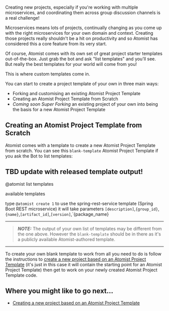 Creating new projects, especially if you're working with multiple microservices, and coordinating them across group discussion channels is a real challenge!

Microservices means lots of projects, continually changing as you come up with the right microservices for your own domain and context. Creating those projects really shouldn't be a hit on productivity and so Atomist has considered this a core feature from its very start.

Of course, Atomist comes with its own set of great project starter templates out-of-the-box. Just grab the bot and ask "list templates" and you'll see. But really the best templates for your world will come from you!

This is where custom templates come in.

You can start to create a project template of your own in three main ways:

* Forking and customising an existing Atomist Project Template
* Creating an Atomist Project Template from Scratch
* *Coming soon* *Super Forking* an existing project of your own into being the basis for a new Atomist Project Template

## Creating an Atomist Project Template from Scratch

Atomist comes with a template to create a new Atomist Project Template from scratch. You can see this `blank-template` Atomist Project Template if you ask the Bot to list templates:

TBD update with released template output!
---
@atomist list templates

available templates

type `@atomist create 1` to use the spring-rest-service template (Spring Boot REST microservice) 
it will take parameters `[description]`,`{group_id}`,`{name}`,`[artifact_id]`,`[version]`,`{package_name}

---

> ***NOTE:*** The output of your own list of templates may be different from the one above. However the `blank-template` should be in there as it's a publicly available Atomist-authored template.


---

To create your own blank template to work from all you need to do is follow the instructions to [create a new project based on an Atomist Project Template](create-new-project.md) (it's just in this case it will contain the starting point for an Atomist Project Template) then get to work on your newly created Atomist Project Template code.

## Where you might like to go next...

* [Creating a new project based on an Atomist Project Template](create-new-project.md)


